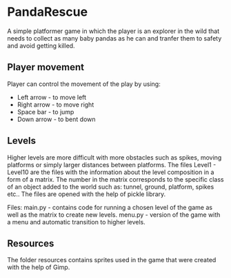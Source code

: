# PandaRescue

A simple platformer game in which the player is an explorer in the wild that needs to collect as many baby pandas as he can and tranfer them to safety and avoid getting killed.

## Player movement

Player can control the movement of the play by using:
* Left arrow - to move left
* Right arrow - to move right
* Space bar - to jump
* Down arrow - to bent down

## Levels

Higher levels are more difficult with more obstacles such as spikes, moving platforms or simply larger distances between platforms. The files Level1 - Level10 are the files with the information about the level composition in a form of a matrix. The number in the matrix corresponds to the specific class of an object added to the world such as: tunnel, ground, platform, spikes etc.. The files are opened with the help of pickle library.

Files:
main.py - contains code for running a chosen level of the game as well as the matrix to create new levels.
menu.py - version of the game with a menu and automatic transition to higher levels.

## Resources

The folder resources contains sprites used in the game that were created with the help of Gimp.

